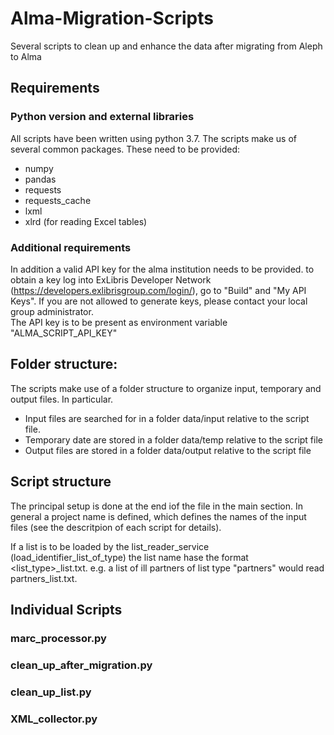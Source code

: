 # Alma-Migration-Scripts

Several scripts to clean up and enhance the data after migrating from Aleph to Alma

## Requirements

### Python version and external libraries

All scripts have been written using python 3.7. The scripts make us of several common packages. These need to be provided: 
* numpy
* pandas
* requests
* requests_cache
* lxml
* xlrd (for reading Excel tables)

### Additional requirements

In addition a valid API key for the alma institution needs to be provided.
to obtain a key log into ExLibris Developer Network (https://developers.exlibrisgroup.com/login/), go to "Build" and "My API Keys".
If you are not allowed to generate keys, please contact your local group administrator.  
The API key is to be present as environment variable "ALMA_SCRIPT_API_KEY"

## Folder structure:

The scripts make use of a folder structure to organize input, temporary and output files.
In particular.

* Input files are searched for in a folder data/input relative to the script file.
* Temporary date are stored in a folder data/temp relative to the script file
* Output files are stored in a folder data/output relative to the script file

## Script structure

The principal setup is done at the end iof the file in the main section. 
In general a project name is defined, which defines the names of the input files (see the descritpion of each script for details).

If a list is to be loaded by the list_reader_service (load_identifier_list_of_type) the list name hase the format <list_type>_list.txt.
e.g. a list of ill partners of list type "partners" would read partners_list.txt.

## Individual Scripts

### marc_processor.py

### clean_up_after_migration.py

### clean_up_list.py

### XML_collector.py


